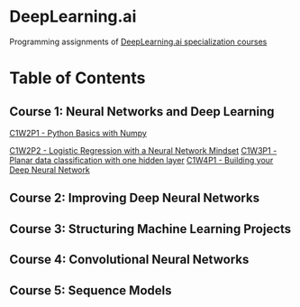 # DeepLearning.ai
Programming assignments of [DeepLearning.ai specialization courses](https://www.coursera.org/specializations/deep-learning)


# Table of Contents
## Course 1: Neural Networks and Deep Learning
[C1W2P1 - Python Basics with Numpy](/C1W2P1%20-%20Python%20Basics%20with%20Numpy)

[C1W2P2 - Logistic Regression with a Neural Network Mindset](/C1W2P2%20-%20Logistic%20Regression%20with%20a%20Neural%20Network%20Mindset)
[C1W3P1 - Planar data classification with one hidden layer](/C1W3P1%20-%20Planar%20data%20classification%20with%20one%20hidden%20layer)
[C1W4P1 - Building your Deep Neural Network](/C1W4P1%20-%20Building%20your%20Deep%20Neural%20Network)
## Course 2: Improving Deep Neural Networks
## Course 3: Structuring Machine Learning Projects
## Course 4: Convolutional Neural Networks
## Course 5: Sequence Models

